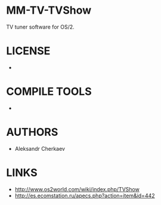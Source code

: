 MM-TV-TVShow
============

TV tuner software for OS/2. 

LICENSE
===============
- 

COMPILE TOOLS
===============
* 

AUTHORS
===============
* Aleksandr Cherkaev

LINKS
===============
* http://www.os2world.com/wiki/index.php/TVShow
* http://es.ecomstation.ru/apecs.php?action=item&id=442





